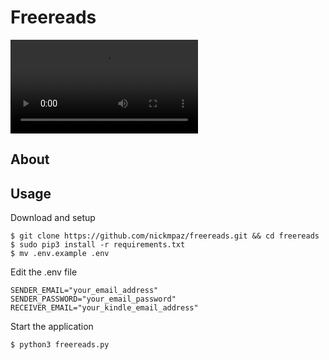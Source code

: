 # Freereads
![alt text](https://i.imgur.com/Q5GbFP2.mp4)

## About

## Usage

Download and setup

    $ git clone https://github.com/nickmpaz/freereads.git && cd freereads
    $ sudo pip3 install -r requirements.txt
    $ mv .env.example .env

Edit the .env file

    SENDER_EMAIL="your_email_address"
    SENDER_PASSWORD="your_email_password"
    RECEIVER_EMAIL="your_kindle_email_address"

Start the application

    $ python3 freereads.py


